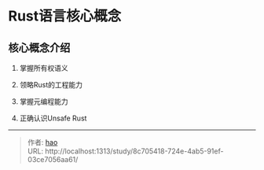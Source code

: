 # Rust语言核心概念


## 核心概念介绍

1. 掌握所有权语义

2. 领略Rust的工程能力

3. 掌握元编程能力

4. 正确认识Unsafe Rust




---

> 作者: [hao](https://github.com/haochan1996)  
> URL: http://localhost:1313/study/8c705418-724e-4ab5-91ef-03ce7056aa61/  


